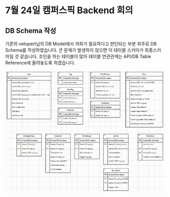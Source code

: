 # 7월 24일 캠퍼스픽 Backend 회의

##  DB Schema 작성

기존의 velopert님의 DB Model에서 저희가 필요하다고 판단되는 부분 위주로 DB Schema를 작성하였습니다. 큰 문제가 발생하지 않으면 이 테이블 스키마가 최종스키마일 것 같습니다. 조인을 하는 테이블이 많아 테이블 연관관계는 API/DB Table Reference에 올려놓도록 하겠습니다.

<img src=../../img/BE/CampusPick_Mysql.png alt="DB table">